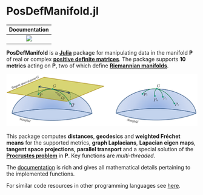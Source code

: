 # PosDefManifold.jl

| **Documentation**  | 
|:---------------------------------------:|
| [![](https://img.shields.io/badge/docs-dev-blue.svg)](https://Marco-Congedo.github.io/PosDefManifold.jl/latest) |

**PosDefManifold** is a [**Julia**](https://julialang.org/) package for manipulating data in the manifold **P** of real or complex [**positive definite matrices**](https://en.wikipedia.org/wiki/Definiteness_of_a_matrix). The package supports **10 metrics** acting on **P**, two of which define [**Riemannian manifolds**](https://en.wikipedia.org/wiki/Riemannian_manifold).

![](/docs/src/assets/Fig1.jpg)

This package computes **distances**, **geodesics** and **weighted Fréchet means** for the supported metrics, **graph Laplacians**, **Lapacian eigen maps**, **tangent space projections**, **parallel transport** and a special solution of the [**Procrustes problem**](https://en.wikipedia.org/wiki/Orthogonal_Procrustes_problem) in **P**. Key functions are *multi-threaded*.

The [documentation](https://Marco-Congedo.github.io/PosDefManifold.jl/latest) is rich and gives all mathematical details pertaining to the implemented functions.

For similar code resources in other programming languages see [here](https://sites.google.com/site/marcocongedo/science/code-resources).

